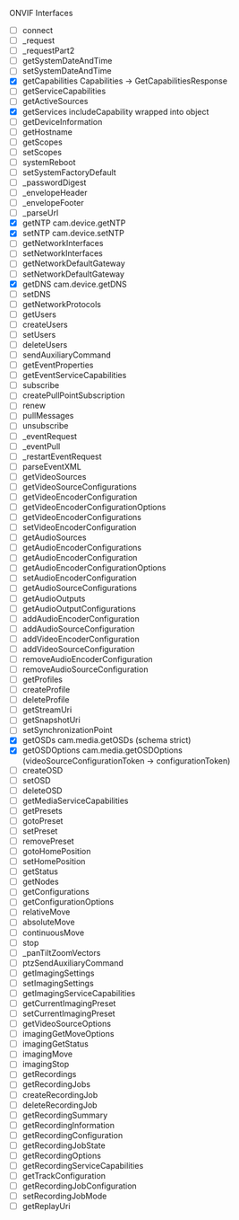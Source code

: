 ONVIF Interfaces

- [ ] connect
- [ ] _request
- [ ] _requestPart2
- [ ] getSystemDateAndTime
- [ ] setSystemDateAndTime
- [x] getCapabilities Capabilities -> GetCapabilitiesResponse
- [ ] getServiceCapabilities
- [ ] getActiveSources
- [x] getServices includeCapability wrapped into object
- [ ] getDeviceInformation
- [ ] getHostname
- [ ] getScopes
- [ ] setScopes
- [ ] systemReboot
- [ ] setSystemFactoryDefault
- [ ] _passwordDigest
- [ ] _envelopeHeader
- [ ] _envelopeFooter
- [ ] _parseUrl
- [x] getNTP cam.device.getNTP
- [x] setNTP cam.device.setNTP
- [ ] getNetworkInterfaces
- [ ] setNetworkInterfaces
- [ ] getNetworkDefaultGateway
- [ ] setNetworkDefaultGateway
- [x] getDNS cam.device.getDNS
- [ ] setDNS
- [ ] getNetworkProtocols
- [ ] getUsers
- [ ] createUsers
- [ ] setUsers
- [ ] deleteUsers
- [ ] sendAuxiliaryCommand
- [ ] getEventProperties
- [ ] getEventServiceCapabilities
- [ ] subscribe
- [ ] createPullPointSubscription
- [ ] renew
- [ ] pullMessages
- [ ] unsubscribe
- [ ] _eventRequest
- [ ] _eventPull
- [ ] _restartEventRequest
- [ ] parseEventXML
- [ ] getVideoSources
- [ ] getVideoSourceConfigurations
- [ ] getVideoEncoderConfiguration
- [ ] getVideoEncoderConfigurationOptions
- [ ] getVideoEncoderConfigurations
- [ ] setVideoEncoderConfiguration
- [ ] getAudioSources
- [ ] getAudioEncoderConfigurations
- [ ] getAudioEncoderConfiguration
- [ ] getAudioEncoderConfigurationOptions
- [ ] setAudioEncoderConfiguration
- [ ] getAudioSourceConfigurations
- [ ] getAudioOutputs
- [ ] getAudioOutputConfigurations
- [ ] addAudioEncoderConfiguration
- [ ] addAudioSourceConfiguration
- [ ] addVideoEncoderConfiguration
- [ ] addVideoSourceConfiguration
- [ ] removeAudioEncoderConfiguration
- [ ] removeAudioSourceConfiguration
- [ ] getProfiles
- [ ] createProfile
- [ ] deleteProfile
- [ ] getStreamUri
- [ ] getSnapshotUri
- [ ] setSynchronizationPoint
- [x] getOSDs cam.media.getOSDs (schema strict)
- [x] getOSDOptions cam.media.getOSDOptions (videoSourceConfigurationToken -> configurationToken)
- [ ] createOSD
- [ ] setOSD
- [ ] deleteOSD
- [ ] getMediaServiceCapabilities
- [ ] getPresets
- [ ] gotoPreset
- [ ] setPreset
- [ ] removePreset
- [ ] gotoHomePosition
- [ ] setHomePosition
- [ ] getStatus
- [ ] getNodes
- [ ] getConfigurations
- [ ] getConfigurationOptions
- [ ] relativeMove
- [ ] absoluteMove
- [ ] continuousMove
- [ ] stop
- [ ] _panTiltZoomVectors
- [ ] ptzSendAuxiliaryCommand
- [ ] getImagingSettings
- [ ] setImagingSettings
- [ ] getImagingServiceCapabilities
- [ ] getCurrentImagingPreset
- [ ] setCurrentImagingPreset
- [ ] getVideoSourceOptions
- [ ] imagingGetMoveOptions
- [ ] imagingGetStatus
- [ ] imagingMove
- [ ] imagingStop
- [ ] getRecordings
- [ ] getRecordingJobs
- [ ] createRecordingJob
- [ ] deleteRecordingJob
- [ ] getRecordingSummary
- [ ] getRecordingInformation
- [ ] getRecordingConfiguration
- [ ] getRecordingJobState
- [ ] getRecordingOptions
- [ ] getRecordingServiceCapabilities
- [ ] getTrackConfiguration
- [ ] getRecordingJobConfiguration
- [ ] setRecordingJobMode
- [ ] getReplayUri
